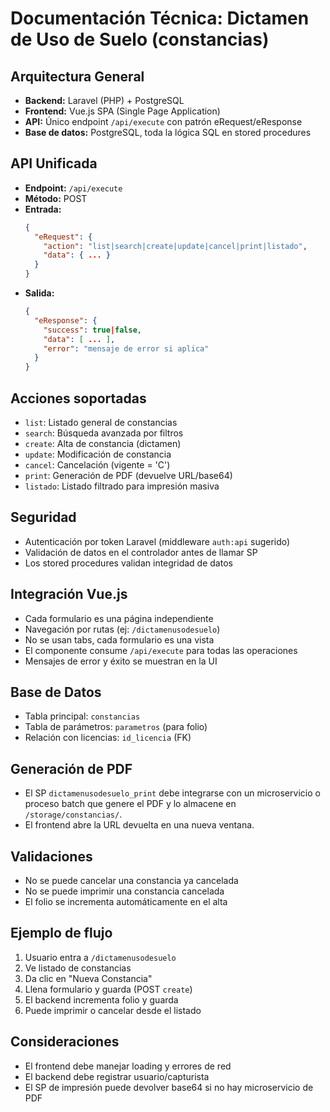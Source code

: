 # Documentación Técnica: Dictamen de Uso de Suelo (constancias)

## Arquitectura General
- **Backend:** Laravel (PHP) + PostgreSQL
- **Frontend:** Vue.js SPA (Single Page Application)
- **API:** Único endpoint `/api/execute` con patrón eRequest/eResponse
- **Base de datos:** PostgreSQL, toda la lógica SQL en stored procedures

## API Unificada
- **Endpoint:** `/api/execute`
- **Método:** POST
- **Entrada:**
  ```json
  {
    "eRequest": {
      "action": "list|search|create|update|cancel|print|listado",
      "data": { ... }
    }
  }
  ```
- **Salida:**
  ```json
  {
    "eResponse": {
      "success": true|false,
      "data": [ ... ],
      "error": "mensaje de error si aplica"
    }
  }
  ```

## Acciones soportadas
- `list`: Listado general de constancias
- `search`: Búsqueda avanzada por filtros
- `create`: Alta de constancia (dictamen)
- `update`: Modificación de constancia
- `cancel`: Cancelación (vigente = 'C')
- `print`: Generación de PDF (devuelve URL/base64)
- `listado`: Listado filtrado para impresión masiva

## Seguridad
- Autenticación por token Laravel (middleware `auth:api` sugerido)
- Validación de datos en el controlador antes de llamar SP
- Los stored procedures validan integridad de datos

## Integración Vue.js
- Cada formulario es una página independiente
- Navegación por rutas (ej: `/dictamenusodesuelo`)
- No se usan tabs, cada formulario es una vista
- El componente consume `/api/execute` para todas las operaciones
- Mensajes de error y éxito se muestran en la UI

## Base de Datos
- Tabla principal: `constancias`
- Tabla de parámetros: `parametros` (para folio)
- Relación con licencias: `id_licencia` (FK)

## Generación de PDF
- El SP `dictamenusodesuelo_print` debe integrarse con un microservicio o proceso batch que genere el PDF y lo almacene en `/storage/constancias/`.
- El frontend abre la URL devuelta en una nueva ventana.

## Validaciones
- No se puede cancelar una constancia ya cancelada
- No se puede imprimir una constancia cancelada
- El folio se incrementa automáticamente en el alta

## Ejemplo de flujo
1. Usuario entra a `/dictamenusodesuelo`
2. Ve listado de constancias
3. Da clic en "Nueva Constancia"
4. Llena formulario y guarda (POST `create`)
5. El backend incrementa folio y guarda
6. Puede imprimir o cancelar desde el listado

## Consideraciones
- El frontend debe manejar loading y errores de red
- El backend debe registrar usuario/capturista
- El SP de impresión puede devolver base64 si no hay microservicio de PDF
